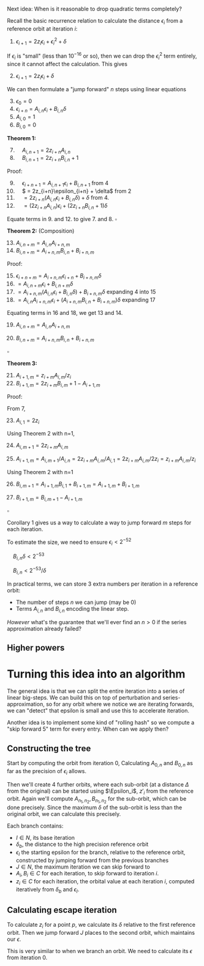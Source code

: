 Next idea: When is it reasonable to drop quadratic terms completely?

Recall the basic recurrence relation to calculate the distance $\epsilon_i$ from a reference orbit at iteration $i$:

1. $\epsilon_{i+1} = 2z_i\epsilon_i + \epsilon_i^2 + \delta$

If $\epsilon_i$ is "small" (less than $10^{-16}$ or so), then we can drop the $\epsilon_i^2$ term entirely, since it cannot affect the calculation. This gives

2. $\epsilon_{i+1} = 2z_i\epsilon_i + \delta$

We can then formulate a "jump forward" $n$ steps using linear equations

3. $\epsilon_0 = 0$
4. $\epsilon_{i+n} = A_{i,n}\epsilon_{i} + B_{i,n}\delta$
5. $A_{i, 0} = 1$
6. $B_{i,0} = 0$

**Theorem 1:**

7. &nbsp;&nbsp;&nbsp;&nbsp;$A_{i,n+1} = 2z_{i+n}A_{i,n}$
8. &nbsp;&nbsp;&nbsp;&nbsp;$B_{i,n+1} = 2z_{i+n}B_{i,n}+1$

Proof:

9. &nbsp;&nbsp;&nbsp;&nbsp;$\epsilon_{i+n+1} = A_{i,n+1}\epsilon_{i} + B_{i,n+1}$ from 4
10. &nbsp;&nbsp;&nbsp;&nbsp;$ = 2z_{i+n}\epsilon_{i+n} + \delta$ from 2
11. &nbsp;&nbsp;&nbsp;&nbsp;$= 2z_{i+n}(A_{i,n}\epsilon_i + B_{i,n}\delta)+\delta$ from 4.
12. &nbsp;&nbsp;&nbsp;&nbsp;$= (2z_{i+n}A_{i,n})\epsilon_i + (2z_{i+n}B_{i,n}+1)\delta$

Equate terms in 9. and 12. to give 7. and 8.
$\square$

**Theorem 2:** (Composition)

13. $A_{i,n+m} = A_{i,n}A_{i+n,m}$
14. $B_{i,n+m} = A_{i+n,m}B_{i,n}+B_{i+n,m}$

Proof:

15. $\epsilon_{i+n+m} = A_{i+n,m}\epsilon_{i+n} + B_{i+n,m}\delta$
16. $= A_{i,n+m}\epsilon_i + B_{i,n+m}\delta$
17. $= A_{i+n,m}(A_{i,n}\epsilon_i + B_{i,n}\delta) + B_{i+n,m}\delta$ expanding 4 into 15
18. $= A_{i,n}A_{i+n,m}\epsilon_i + (A_{i+n,m}B_{i,n}+B_{i+n,m})\delta$ expanding 17

Equating terms in 16 and 18, we get 13 and 14.

19. $A_{i,n+m} = A_{i,n}A_{i+n,m}$

20. $B_{i,n+m} = A_{i+n,m}B_{i,n}+B_{i+n,m}$

$\square$

**Theorem 3:**

21. $A_{i+1,m} = z_{i+m}A_{i,m}/z_i$
22. $B_{i+1,m} = 2z_{i+m}B_{i,m}+1 - A_{i+1,m}$

Proof:

From 7,

23. $A_{i,1} = 2z_i$

Using Theorem 2 with n=1,

24. $A_{i,m+1} = 2z_{i+m}A_{i,m}$

25. $A_{i+1,m} = A_{i,m+1}/A_{i,n} = 2z_{i+m}A_{i,m}/A_{i,1} = 2z_{i+m}A_{i,m}/2z_i = z_{i+m}A_{i,m}/z_i$

Using Theorem 2 with n=1

26. $B_{i,m+1} = A_{i+1,m}B_{i,1}+B_{i+1,m} = A_{i+1,m} + B_{i+1,m}$

27. $B_{i+1,m} = B_{i,m+1} - A_{i+1,m}$

$\square$

Corollary 1 gives us a way to calculate a way to jump forward $m$ steps for each iteration.

To estimate the size, we need to ensure $\epsilon_i \lt 2^{-52}$

&nbsp;&nbsp;&nbsp;&nbsp;$B_{i,n}\delta \lt 2^{-53}$

&nbsp;&nbsp;&nbsp;&nbsp;$B_{i,n} \lt 2^{-53}/\delta$

In practical terms, we can store 3 extra numbers per iteration in a reference orbit:

* The number of steps $n$ we can jump (may be 0)
* Terms $A_{i,n}$ and $B_{i,n}$ encoding the linear step.

*However* what's the guarantee that we'll ever find an $n>0$ if the series approximation already failed?

## Higher powers

# Turning this idea into an algorithm

The general idea is that we can split the entire iteration into a series of linear big-steps. We can build this on top of perturbation and series-approximation, so for any orbit where we notice we are iterating forwards, we can "detect" that epsilon is small and use this to accelerate iteration.

Another idea is to implement some kind of "rolling hash" so we compute a "skip forward 5" term for every entry. When can we apply then?






## Constructing the tree

Start by computing the orbit from iteration 0, Calculating $A_{0,n}$ and $B_{0,n}$ as far as the precision of $\epsilon_i$ allows.

Then we'll create 4 further orbits, where each sub-orbit (at a distance $\Delta$ from the original) can be started using $\Epsilon_i$, $z'_i$ from the reference orbit. Again we'll compute $A_{n_1,n_2}, B_{n_1,n_2}$ for the sub-orbit, which can be done precisely. Since the maximum $\delta$ of the sub-orbit is less than the original orbit, we can calculate this precisely.

Each branch contains:

* $I \in N$, its base iteration
* $\delta_b$, the distance to the high precision reference orbit
* $\epsilon_I$ the starting epsilon for the branch, relative to the reference orbit, constructed by jumping forward from the previous branches
* $J \in N$, the maximum iteration we can skip forward to
* $A_{i}, B_{i} \in C$ for each iteration, to skip forward to iteration $i$.
* $z_{i} \in C$ for each iteration, the orbital value at each iteration $i$, computed iteratively from $\delta_b$ and $\epsilon_I$.

## Calculating escape iteration

To calculate $z_i$ for a point $p$, we calculate its $\delta$ relative to the first reference orbit. Then we jump forward $J$ places to the second orbit, which maintains our $\epsilon$.

This is very similar to when we branch an orbit. We need to calculate its $\epsilon$ from iteration 0.

